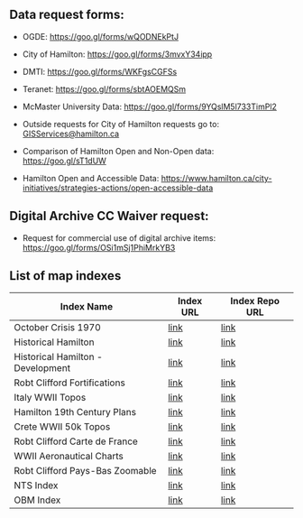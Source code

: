 ## Data request forms:
- OGDE: https://goo.gl/forms/wQODNEkPtJ
- City of Hamilton: https://goo.gl/forms/3mvxY34ipp
- DMTI: https://goo.gl/forms/WKFgsCGFSs
- Teranet: https://goo.gl/forms/sbtAOEMQSm
- McMaster University Data: https://goo.gl/forms/9YQslM5l733TimPl2
- Outside requests for City of Hamilton requests go to: GISServices@hamilton.ca

- Comparison of Hamilton Open and Non-Open data: https://goo.gl/sT1dUW
- Hamilton Open and Accessible Data: https://www.hamilton.ca/city-initiatives/strategies-actions/open-accessible-data 

## Digital Archive CC Waiver request:
- Request for commercial use of digital archive items: https://goo.gl/forms/OSi1mSj1PhiMrkYB3


## List of map indexes

| Index Name | Index URL | Index Repo URL |
|-------|-----|-----|
|October Crisis 1970|[link](https://library.mcmaster.ca/october-crisis-1970)|[link](https://github.com/McMaster-University-Library/october-crisis-1970)|
|Historical Hamilton|[link](https://library.mcmaster.ca/maps/aerialphotos/index.html)|[link](https://github.com/McMaster-University-Library/AirPhoto-Index-Metadata)|
|Historical Hamilton - Development|[link](http://perec.mcmaster.ca/maps/apindex-dev/)|[link](https://github.com/McMaster-University-Library/AirPhoto-Index-Metadata)|
|Robt Clifford Fortifications|[link](https://library.mcmaster.ca/maps/robertclifford/fortifications)|[link](https://github.com/McMaster-University-Library/city_views_plans_fortifications)|
|Italy WWII Topos|[link](https://library.mcmaster.ca/maps/ww2/italy-ww2topos/)|[link](https://github.com/McMaster-University-Library/italy-ww2topos)|
|Hamilton 19th Century Plans|[link](https://library.mcmaster.ca/maps/19thcmaps/)|[link](https://github.com/McMaster-University-Library/Hamilton-19th-Century-Maps)|
|Crete WWII 50k Topos|[link](https://library.mcmaster.ca/maps/ww2/crete_50k_topos/)|[link](https://github.com/McMaster-University-Library/crete_50k_topos)|
|Robt Clifford Carte de France|[link](https://library.mcmaster.ca/maps/robertclifford/carte_de_france/)|[link](https://github.com/McMaster-University-Library/carte_de_france)|
|WWII Aeronautical Charts|[link](https://library.mcmaster.ca/maps/ww2aerocharts/index.html)|[link](https://github.com/McMaster-University-Library/ww2aerocharts)|
|Robt Clifford Pays-Bas Zoomable|[link](https://library.mcmaster.ca/maps/robertclifford/pays-bas/)|[link](https://github.com/McMaster-University-Library/robert-clifford-zoomable)|
|NTS Index|[link](https://library.mcmaster.ca/maps/ntsindex/)|[link](https://github.com/McMaster-University-Library/nts-index)|
|OBM Index|[link](https://library.mcmaster.ca/maps/obmindex/)|[link](https://github.com/McMaster-University-Library/obm-index)|

